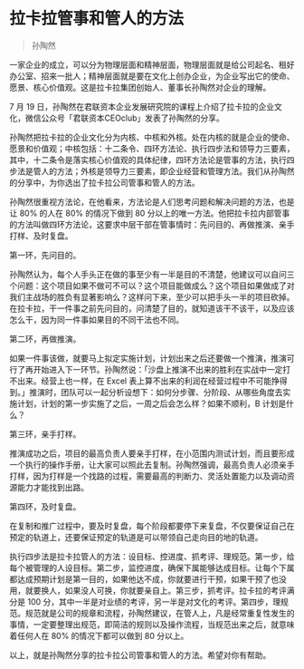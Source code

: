 # 拉卡拉管事和管人的方法
> 孙陶然

一家企业的成立，可以分为物理层面和精神层面，物理层面就是给公司起名、租好办公室、招来一批人；精神层面就是要在文化上创办企业，为企业写出它的使命、愿景、核心价值观。这是拉卡拉集团创始人、董事长孙陶然对企业的理解。

7 月 19 日，孙陶然在君联资本企业发展研究院的课程上介绍了拉卡拉的企业文化，微信公众号「君联资本CEOclub」发表了孙陶然的分享。

孙陶然把拉卡拉的企业文化分为内核、中核和外核。处在内核的就是企业的使命、愿景和价值观；中核包括：十二条令、四环方法论、执行四步法和领导力三要素，其中，十二条令是落实核心价值观的具体纪律，四环方法论是管事的方法，执行四步法是管人的方法；外核是领导力三要素，即企业经营和管理方法。我们从孙陶然的分享中，为你选出了拉卡拉公司管事和管人的方法。

孙陶然很重视方法论，在他看来，方法论是人们思考问题和解决问题的方法，也是让 80% 的人在 80% 的情况下做到 80 分以上的唯一方法。他把拉卡拉内部管事的方法叫做四环方法论，这要求中层干部在管事情时：先问目的、再做推演、亲手打样、及时复盘。

第一环，先问目的。

孙陶然认为，每个人手头正在做的事至少有一半是目的不清楚，他建议可以自问三个问题：这个项目如果不做可不可以？这个项目能做成么？这个项目如果做成了对我们主战场的胜负有显著影响么？这样问下来，至少可以把手头一半的项目砍掉。在拉卡拉，干一件事之前先问目的，问清楚了目的，就知道该干不该干，以及应该怎么干，因为同一件事如果目的不同干法也不同。

第二环，再做推演。

如果一件事该做，就要马上拟定实施计划，计划出来之后还要做一个推演，推演可行了再开始进入下一环节。孙陶然说：「沙盘上推演不出来的胜利在实战中一定打不出来。经营上也一样，在 Excel 表上算不出来的利润在经营过程中不可能挣得到。」推演时，团队可以一起分析设想下：如何分步骤、分阶段、从哪些角度去实施计划，计划的第一步实施了之后，一周之后会怎么样？如果不顺利，B 计划是什么？

第三环，亲手打样。

推演成功之后，项目的最高负责人要亲手打样，在小范围内测试计划，而且要形成一个执行的操作手册，让大家可以照此去复制。孙陶然强调，最高负责人必须亲手打样，因为打样是一个找路的过程，需要最高的判断力、灵活处置能力以及调动资源能力才能找到出路。

第四环，及时复盘。

在复制和推广过程中，要及时复盘，每个阶段都要停下来复盘，不仅要保证自己在预定的轨道上，还要保证预定的轨道是可以带领自己走向目的地的轨道。

执行四步法是拉卡拉管人的方法：设目标、控进度、抓考评、理规范。第一步，给每个被管理的人设目标。第二步，监控进度，确保下属能够达成目标。让每个下属都达成预期计划是第一目的，如果他达不成，你就要进行干预，如果干预了也没用，就要换人，如果没人可换，你就要亲自上。第三步，抓考评。拉卡拉的考评满分是 100 分，其中一半是对业绩的考评，另一半是对文化的考评。第四步，理规范。规范就是公司的规章和流程，孙陶然建议，在管人上，凡是经常重复性发生的事情，一定要整理出规范，即简洁的规则以及操作流程，当规范出来之后，就意味着任何人在 80% 的情况下都可以做到 80 分以上。

以上，就是孙陶然分享的拉卡拉公司管事和管人的方法。希望对你有帮助。